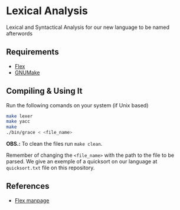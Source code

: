 # Lexical Analysis

Lexical and Syntactical Analysis for our new language to be named afterwords

## Requirements

+ [Flex](https://www.gnu.org/software/flex/)
+ [GNUMake](http://gnu.org/software/make)

## Compiling & Using It

Run the following comands on your system (if Unix based)

```bash
make lexer
make yacc
make
./bin/grace < <file_name>
```

**OBS.:** To clean the files run `make clean`.

Remember of changing the `<file_name>` with the path to the file to be parsed.
We give an exemple of a quicksort on our language at `quicksort.txt` file on this repository.

## References

+ [Flex manpage](http://dinosaur.compilertools.net/flex/manpage.html)
